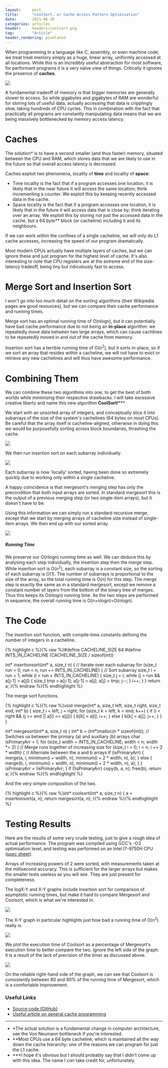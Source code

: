```yaml
---
layout:     post
title:      "CoolSort, or Cache Access Pattern Optimisation"
date:       2021-06-30
categories: articles
header:     headers/coolsort.png
tag:        "Article"
header_rendering: pixelated
---
```


When programming in a language like C, assembly, or even machine code, we treat treat memory simply as a huge, linear array, uniformly accessed at all locations. While this is an incredibly useful abstraction for most software, for performant programs it is a very naïve view of things. Critically it ignores the presence of **caches**.

<img src="{{ site.s3_path }}/coolsort/hierarchy.png" class="img-fluid">

A fundamental tradeoff of memory is that bigger memories are generally slower to access. So while gigabytes and gigabytes of RAM are wonderful for storing lots of useful data, actually accessing that data is cripplingly slow, taking hundreds of CPU cycles. This in combination with the fact that practically all programs are constantly manipulating data means that we are being massively bottlenecked by memory access latency.

# Caches

The solution\* is to have a second smaller (and thus faster) memory, situated between the CPU and RAM, which stores data that we are likely to use in the future so that overall access latency is decreased.

Caches exploit two phenomena, locality of **time** and locality of **space**:

- Time locality is the fact that if a program accesses one location, it is likely that in the near future it will access the same location; think incrementing a counter. We exploit this by keeping recently accessed data in the cache.
- Space locality is the fact that if a program accesses one location, it is likely that in the future it will access data that is close by; think iterating over an array. We exploit this by storing not just the accessed data in the cache, but a 64 byte\*\* block (or cacheline) including it and its neighbours.

If we can work within the confines of a single cacheline, we will only do L1 cache accesses, increasing the speed of our program dramatically.

Most modern CPUs actually have multiple layers of caches, but we can ignore these and just program for the highest level of cache. It's also interesting to note that
CPU registers are at the extreme end of the size-latency tradeoff, being tiny but ridiculously fast to access.

# Merge Sort and Insertion Sort

I won't go into too much detail on the sorting algorithms (their Wikipedia pages are good resources), but we can compare their cache performance and running times.

Merge sort has an optimal running time of O(nlogn), but it can potentially have bad cache performance due to not being an **in-place** algorithm: we repeatedly move data between two large arrays, which can cause cachlines to be repeatedly moved in and out of the cache from memory.

Insertion sort has a terrible running time of O(n<sup>2</sup>), but it sorts in-place, so if we sort an array that resides within a cacheline, we will not have to evict or retrieve any new cachelines and will thus have awesome performance.

# Combining Them

We can combine these two algorithms into one, to get the best of both worlds while minimising their respective drawbacks. I will take excessive creative liberty and name this new algorithm **CoolSort!**\*\*\*

We start with an unsorted array of integers, and conceptually slice it into subarrays of the size of the system's cachelines (64 bytes on most CPUs). Be careful that the array itself is cacheline-aligned, otherwise in doing this we would be purposefully sorting across block boundaries, thrashing the cache.

<img src="{{ site.s3_path }}/coolsort/sorting1.png" class="img-fluid" style="max-width: 600px;">

We then run insertion sort on each subarray individually.

<img src="{{ site.s3_path }}/coolsort/sorting2.png" class="img-fluid" style="max-width: 600px;">

Each subarray is now 'locally' sorted, having been done so extremely quickly due to working only within a single cacheline.

A happy coincidence is that mergesort's merging step has only the precondition that both input arrays are sorted. In standard mergesort this is the output of a previous merging step (or two single-item arrays), but it doesn't have to be.

Using this information we can simply run a standard recursive merge, except that we start by merging arrays of cacheline size instead of single-item arrays. We then end up with our sorted array.

<img src="{{ site.s3_path }}/coolsort/sorting3.png" class="img-fluid" style="max-width: 600px;">

##### Running Time

We preserve our O(nlogn) running time as well. We can deduce this by analysing each step individually, the insertion step then the merge step. While insertion sort is O(n<sup>2</sup>), each subarray is a constant size, so the sorting of each subarray is O(1). The number of subarrays is proportional to the size of the array, so the total running time is O(n) for this step. The merge step is exactly the same as in a standard mergesort, except we remove a constant number of layers from the bottom of the binary tree of merges. Thus this keeps its O(nlogn) running time.
As the two steps are performed in sequence, the overall running time is O(n+nlogn)=O(nlogn).


# The Code
The insertion sort function, with compile-time constants defining the number of integers in a cacheline.

{% highlight c %}{% raw %}#define CACHELINE_SIZE 64
#define INTS_IN_CACHELINE (CACHELINE_SIZE / sizeof(int))

int* insertionsort(int* a, size_t n) {
  // Iterate over each subarray
  for (size_t run = 0; run < n; run += INTS_IN_CACHELINE) {
    // Sort subarray
    size_t i = run + 1;
    while (i < run + INTS_IN_CACHELINE) {
      size_t j = i;
      while (j > run && a[j-1] > a[j]) {
        size_t tmp = a[j-1];
        a[j-1] = a[j];
        a[j] = tmp;
        j--;
      }
      i++;
    }
  }
  return a;
}{% endraw %}{% endhighlight %}

The merge sort functions.

{% highlight c %}{% raw %}void merge(int* a, size_t left, size_t right, size_t end, int* b) {
  size_t i = left, j = right;
  for (size_t k = left; k < end; k++) {
    if (i < right && (j >= end || a[i] <= a[j])) {
      b[k] = a[i];
      i++;
    } else {
      b[k] = a[j];
    j++;
    }
  }
}

int* mergesort(int* a, size_t n) {
  int* b = (int*)malloc(n * sizeof(int));
  // Switches us between the primary (a) and auxiliary (b) arrays
  char isPrimaryArr = 1;
  for (size_t width = INTS_IN_CACHELINE; width < n; width *= 2) {
    // Merge runs together of increasing size
    for (size_t i = 0; i < n; i += 2 * width) {
      // Alternate between the a and b arrays
      if (isPrimaryArr) {
        merge(a, i, minimum(i + width, n), minimum(i + 2 * width, n), b);
      } else {
        merge(b, i, minimum(i + width, n), minimum(i + 2 * width, n), a);
      }
    }
    isPrimaryArr = !isPrimaryArr;
  }
  if (!isPrimaryArr) copy(b, a, n);
  free(b);
  return a;
}{% endraw %}{% endhighlight %}

And the very simple composition of the two.

{% highlight c %}{% raw %}int* coolsort(int* a, size_t n) {
  a = insertionsort(a, n);
  return mergesort(a, n);
}{% endraw %}{% endhighlight %}

# Testing Results

Here are the results of some very crude testing, just to give a rough idea of actual performance. The program was compiled using GCC's -O3 optimisation level, and testing was performed on an Intel I7-9750H CPU ([spec sheet](https://ark.intel.com/content/www/us/en/ark/products/191045/intel-core-i7-9750h-processor-12m-cache-up-to-4-50-ghz.html)).

Arrays of increasing powers of 2 were sorted, with measurements taken at the millisecond accuracy. This is sufficient for the larger arrays but makes the smaller tests useless as you will see. They are just present for completeness.

The logX-Y and X-Y graphs include Insertion sort for comparison of asymptotic running times, but make it hard to compare Mergesort and Coolsort, which is what we're interested in.

<img src="{{ site.s3_path }}/coolsort/logxy.png" class="img-fluid" style="max-width: 500px;">

The X-Y graph in particular highlights just how bad a running time of O(n<sup>2</sup>) really is.

<img src="{{ site.s3_path }}/coolsort/xy.png" class="img-fluid" style="max-width: 500px;">

We plot the execution time of Coolsort as a percentage of Mergesort's execution time to better compare the two. Ignore the left side of the graph: it is a result of the lack of precision of the timer as discussed above.

<img src="{{ site.s3_path }}/coolsort/ratio.png" class="img-fluid" style="max-width: 500px;">

On the reliable right-hand side of the graph, we can see that Coolsort is consistently between 80 and 90% of the running time of Mergesort, which is a comfortable improvement.

### Useful Links

- [Source code (GitHub)](https://github.com/benmandrew/CoolSort)
- [Useful article on general cache programming](http://igoro.com/archive/gallery-of-processor-cache-effects/)

---

- \*The actual solution is a fundamental change in computer architecture, see the Von Neumann bottleneck if you're interested.
- \*\*Most CPUs use a 64 byte cacheline, which is maintained all the way down the cache hierarchy: one of the reasons we can program for just the L1 cache.
- \*\*\*I hope it's obvious but I should probably say that I didn't come up with this idea. The name I *can* take credit for, unfortunately.

